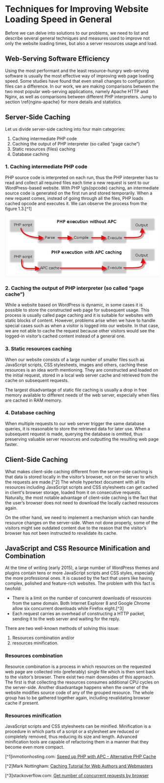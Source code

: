 # Techniques for Improving Website Loading Speed in General

Before we can delve into solutions to our problems, we need to list and describe several general techniques and measures used to improve not only the website loading times, but also a server resources usage and load.

## Web-Serving Software Efficiency

Using the most performant and the least resource-hungry web-serving software is usually the most effective way of improving web page loading speed. Some studies have found that even small changes to configuration files can a difference. In our work, we are making comparisons between the two most popular web-serving applications, namely Apache HTTP and Nginx, as well as comparisons between different PHP interpreters. Jump to section \ref{nginx-apache} for more details and statistics. 

## Server-Side Caching

Let us divide server-side caching into four main categories:

1. Caching intermediate PHP code
2. Caching the output of PHP interpreter (so called “page cache”)
3. Static resources (files) caching
4. Database caching

### 1. Caching intermediate PHP code

PHP source code is interpreted on each run, thus the PHP interpreter has to read and collect all required files each time a new request is sent to our WordPress-based website. With PHP \gls{opcode} caching, an intermediate source code is generated on the first run and stored temporarily. When a new request comes, instead of going through all the files, PHP loads cached opcode and executes it. We can observe the process from the figure 1.3.[^1]

![Figure 1.3: PHP execution diagram with and without APC opcode cache](../figures/php-opcode-caching.png)

### 2. Caching the output of PHP interpreter (so called “page cache”)

While a website based on WordPress is dynamic, in some cases it is possible to store the constructed web page for subsequent usage. This process is usually called page caching and it is suitable for websites with static blocks of content. However, problems arise when we have to handle special cases such as when a visitor is logged into our website. In that case, we are not able to cache the request because other visitors would see the logged-in visitor’s cached content instead of a general one.

### 3. Static resources caching

When our website consists of a large number of smaller files such as JavaScript scripts, CSS stylesheets, images and others, caching these resources is an idea worth mentioning. They are constructed and loaded on the initial request, stored in a local web server cache and retrieved from the cache on subsequent requests.

The largest disadvantage of static file caching is usually a drop in free memory available to different needs of the web server, especially when files are cached in RAM memory.

### 4. Database caching

When multiple requests to our web server trigger the same database queries, it is reasonable to store the retrieved data for later use. When a subsequent request is made, querying the database is omitted, thus preserving valuable server resources and outputting the resulting web page faster.

## Client-Side Caching

What makes client-side caching different from the server-side caching is that data is stored locally in the visitor’s browser, not on the server to which the requests are made.[^2] The whole hypertext document with all its resources including JavaScript scripts and CSS stylesheets can get cached in client's browser storage, loaded from it on consecutive requests. Naturally, the most notable advantage of client-side caching is the fact that the user’s browser does not need to download the locally cached resources again.

On the other hand, we need to implement a mechanism which can handle resource changes on the server-side. When not done properly, some of the visitors might see outdated content due to the reason that the visitor’s browser has not been instructed to revalidate its cache.

## JavaScript and CSS Resource Minification and Combination

At the time of writing (early 2015), a large number of WordPress themes and plugins contain tens or more JavaScript scripts and CSS styles, especially the more professional ones. It is caused by the fact that users like having complex, polished and feature-rich websites. The problem with this fact is twofold:

- There is a limit on the number of concurrent downloads of resources from the same domain. Both Internet Explorer 8 and Google Chrome allow six concurrent downloads while Firefox eight.[^3]
- Each request carries an overhead of constructing a HTTP packet, sending it to the web server and waiting for the reply.

There are two well-known methods of solving this issue:

1. Resources combination and/or
2. resources minification.

### Resources combination

Resource combination is a process in which resources on the requested web page are collected into (preferably) single file which is then sent back to the visitor’s browser. There exist two main downsides of this approach. The first is that collecting the resources consumes additional CPU cycles on the server-side. Another disadvantage happens when the owner of the website modifies source code of any of the grouped resource. The whole group has to be gathered together again, including revalidating browser cache if present.

### Resources minification

JavaScript scripts and CSS stylesheets can be minified. Minification is a procedure in which parts of a script or a stylesheet are reduced or completely removed, thus reducing its size and length. Advanced minification tools are capable of refactoring them in a manner that they become even more compact.

[^1]inmotionhosting.com: [Speed up PHP with APC - Alternative PHP Cache](http://www.inmotionhosting.com/support/website/what-is/speed-up-php-with-apc)

[^2]Mark Nottingham: [Caching Tutorial for Web Authors and Webmasters](https://www.mnot.net/cache_docs/)

[^3]stackoverflow.com: [Get number of concurrent requests by browser](http://stackoverflow.com/questions/7456325/get-number-of-concurrent-requests-by-browser)